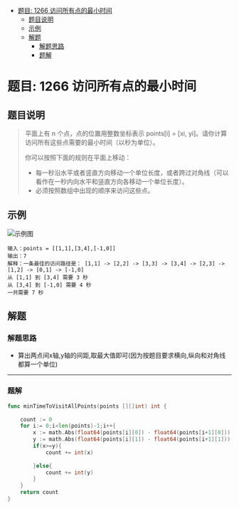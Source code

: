 * [题目: 1266 访问所有点的最小时间](#%E9%A2%98%E7%9B%AE-1266-%E8%AE%BF%E9%97%AE%E6%89%80%E6%9C%89%E7%82%B9%E7%9A%84%E6%9C%80%E5%B0%8F%E6%97%B6%E9%97%B4)
  * [题目说明](#%E9%A2%98%E7%9B%AE%E8%AF%B4%E6%98%8E)
  * [示例](#%E7%A4%BA%E4%BE%8B)
  * [解题](#%E8%A7%A3%E9%A2%98)
    * [解题思路](#%E8%A7%A3%E9%A2%98%E6%80%9D%E8%B7%AF)
    * [题解](#%E9%A2%98%E8%A7%A3)

# 题目: 1266 访问所有点的最小时间



## 题目说明

> 平面上有 n 个点，点的位置用整数坐标表示 points[i] = [xi, yi]。请你计算访问所有这些点需要的最小时间（以秒为单位）。
>
> 你可以按照下面的规则在平面上移动：
>
> * 每一秒沿水平或者竖直方向移动一个单位长度，或者跨过对角线（可以看作在一秒内向水平和竖直方向各移动一个单位长度）。
> * 必须按照数组中出现的顺序来访问这些点。
>
> 



## 示例

![示例图](https://assets.leetcode-cn.com/aliyun-lc-upload/uploads/2019/11/24/1626_example_1.png)

```
输入：points = [[1,1],[3,4],[-1,0]]
输出：7
解释：一条最佳的访问路径是： [1,1] -> [2,2] -> [3,3] -> [3,4] -> [2,3] -> [1,2] -> [0,1] -> [-1,0]   
从 [1,1] 到 [3,4] 需要 3 秒 
从 [3,4] 到 [-1,0] 需要 4 秒
一共需要 7 秒
```



## 解题



### 解题思路

* 算出两点间x轴,y轴的间距,取最大值即可(因为按题目要求横向,纵向和对角线都算一个单位)

***

### 题解

```go
func minTimeToVisitAllPoints(points [][]int) int {
    
    count := 0
    for i:= 0;i<len(points)-1;i++{
        x := math.Abs(float64(points[i][0]) - float64(points[i+1][0]))
        y := math.Abs(float64(points[i][1]) - float64(points[i+1][1]))
        if(x>=y){
            count += int(x)
    
        }else{
            count += int(y)
        }
    }
    return count
}
```

